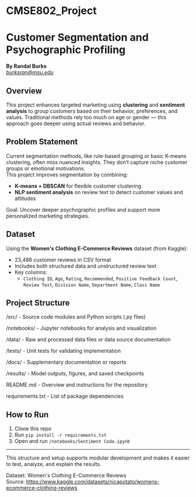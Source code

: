 # CMSE802_Project
# Customer Segmentation and Psychographic Profiling  
**By Randal Burks**  
*burksran@msu.edu*

## Overview  
This project enhances targeted marketing using **clustering** and **sentiment analysis** to group customers based on their behavior, preferences, and values. Traditional methods rely too much on age or gender — this approach goes deeper using actual reviews and behavior.

## Problem Statement  
Current segmentation methods, like rule-based grouping or basic K-means clustering, often miss nuanced insights. They don’t capture niche customer groups or emotional motivations.  
This project improves segmentation by combining:
- **K-means + DBSCAN** for flexible customer clustering  
- **NLP sentiment analysis** on review text to detect customer values and attitudes

Goal: Uncover deeper psychographic profiles and support more personalized marketing strategies.

## Dataset  
Using the **Women's Clothing E-Commerce Reviews** dataset (from Kaggle):  
- 23,486 customer reviews in CSV format  
- Includes both structured data and unstructured review text  
- Key columns:
  - `Clothing ID`, `Age`, `Rating`, `Recommended`, `Positive Feedback Count`, `Review Text`, `Division Name`, `Department Name`, `Class Name`

## Project Structure



/src/        - Source code modules and Python scripts (.py files)

/notebooks/  - Jupyter notebooks for analysis and visualization

/data/       - Raw and processed data files or data source documentation

/tests/      - Unit tests for validating implementation

/docs/       - Supplementary documentation or reports

/results/    - Model outputs, figures, and saved checkpoints

README.md    - Overview and instructions for the repository

requirements.txt - List of package dependencies

## How to Run

1. Clone this repo
2. Run `pip install -r requirements.txt`
3. Open and run `/notebooks/Sentiment Code.ipynb`

---

This structure and setup supports modular development and makes it easier to test, analyze, and explain the results.




Dataset: Women's Clothing E-Commerce Reviews  
Source: https://www.kaggle.com/datasets/nicapotato/womens-ecommerce-clothing-reviews  

